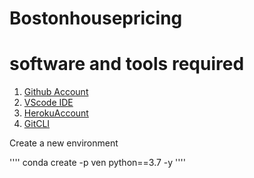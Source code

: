 # Bostonhousepricing

# software and tools required

1. [Github Account](https://github.com)
2. [VScode IDE](https://code.visualstudio.com/)
3. [HerokuAccount](https:heroku.com)
4. [GitCLI](https://git-scm.com/booken/v2/Getting-Started-The-Command-Line)


Create a new environment 

''''
conda create -p ven python==3.7 -y
''''